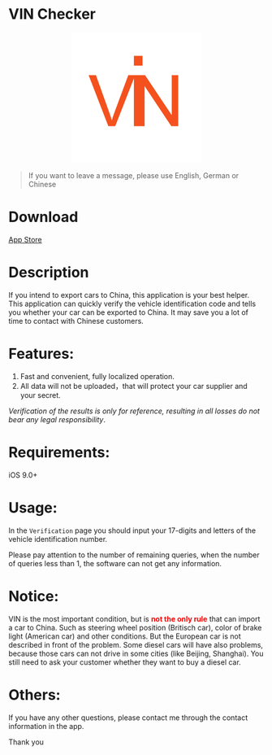 # VIN Checker

<p style="text-align:center;"><img loading="lazy" src="logo.png" alt="" width="256" height="256"/> </p>

>If you want to leave a message, please use English, German or Chinese

# Download
[App Store](https://apps.apple.com/us/app/%E5%B9%B3%E8%A1%8C%E8%BF%9B%E5%8F%A3%E8%BD%A6%E5%8A%A9%E6%89%8B/id1182796068)

# Description
If you intend to export cars to China, this application is your best helper. This application can quickly verify the vehicle identification code and tells you whether your car can be exported to China. It may save you a lot of time to contact with Chinese customers.

# Features:
1. Fast and convenient, fully localized operation.  
2. All data will not be uploaded，that will protect your car supplier and your secret.

*Verification of the results is only for reference, resulting in all losses do not bear any legal responsibility*.

# Requirements:

iOS 9.0+

# Usage:

In the `Verification` page you should input your 17-digits and letters of the vehicle identification number.

Please pay attention to the number of remaining queries, when the number of queries less than 1, the software can not get any information.

# Notice:

VIN is the most important condition, but is **<span style="color: #ff0000;">not the only rule</span>** that can import a car to China. Such as steering wheel position (Britisch car), color of brake light (American car) and other conditions. But the European car is not described in front of the problem. Some diesel cars will have also problems, because those cars can not drive in some cities (like Beijing, Shanghai). You still need to ask your customer whether they want to buy a diesel car.

# Others:
If you have any other questions, please contact me through the contact information in the app.

Thank you
